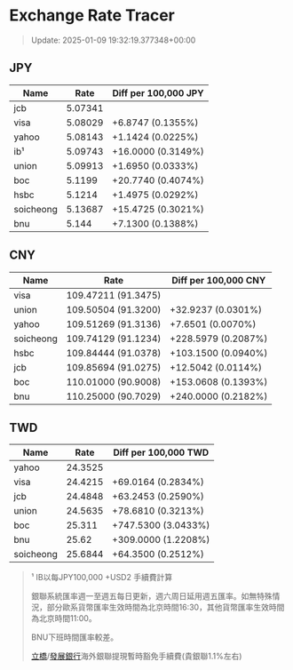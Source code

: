# Exchange Rate Tracer

> Update: 2025-01-09 19:32:19.377348+00:00

## JPY

| Name      |    Rate | Diff per 100,000 JPY   |
|-----------|---------|------------------------|
| jcb       | 5.07341 |                        |
| visa      | 5.08029 | +6.8747 (0.1355%)      |
| yahoo     | 5.08143 | +1.1424 (0.0225%)      |
| ib¹       | 5.09743 | +16.0000 (0.3149%)     |
| union     | 5.09913 | +1.6950 (0.0333%)      |
| boc       | 5.1199  | +20.7740 (0.4074%)     |
| hsbc      | 5.1214  | +1.4975 (0.0292%)      |
| soicheong | 5.13687 | +15.4725 (0.3021%)     |
| bnu       | 5.144   | +7.1300 (0.1388%)      |

## CNY

| Name      | Rate                | Diff per 100,000 CNY   |
|-----------|---------------------|------------------------|
| visa      | 109.47211	(91.3475) |                        |
| union     | 109.50504	(91.3200) | +32.9237 (0.0301%)     |
| yahoo     | 109.51269	(91.3136) | +7.6501 (0.0070%)      |
| soicheong | 109.74129	(91.1234) | +228.5979 (0.2087%)    |
| hsbc      | 109.84444	(91.0378) | +103.1500 (0.0940%)    |
| jcb       | 109.85694	(91.0275) | +12.5042 (0.0114%)     |
| boc       | 110.01000	(90.9008) | +153.0608 (0.1393%)    |
| bnu       | 110.25000	(90.7029) | +240.0000 (0.2182%)    |

## TWD

| Name      |    Rate | Diff per 100,000 TWD   |
|-----------|---------|------------------------|
| yahoo     | 24.3525 |                        |
| visa      | 24.4215 | +69.0164 (0.2834%)     |
| jcb       | 24.4848 | +63.2453 (0.2590%)     |
| union     | 24.5635 | +78.6810 (0.3213%)     |
| boc       | 25.311  | +747.5300 (3.0433%)    |
| bnu       | 25.62   | +309.0000 (1.2208%)    |
| soicheong | 25.6844 | +64.3500 (0.2512%)     |


> ¹ IB以每JPY100,000 +USD2 手續費計算
>
> 銀聯系統匯率週一至週五每日更新，週六周日延用週五匯率。如無特殊情況，部分歐系貨幣匯率生效時間為北京時間16:30，其他貨幣匯率生效時間為北京時間11:00。
>
> BNU下班時間匯率較差。
>
> [立橋](https://www.wlbank.com.mo/uploads/ueditor/file/20181211/1544536513900230.pdf)/[發展銀行](https://www.mdb.com.mo/Service_Charges_20230728.pdf)海外銀聯提現暫時豁免手續費(貴銀聯1.1%左右)


